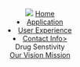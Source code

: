 <html>
<head>
        <title> SHINY 2022 </title>
</head>
<link rel="stylesheet" type="text/css" href="style.css" />
<body>
     <header> 
​
     <div class='main' >
         <div class ='logo'>
             <img src='(https://cdn.animaapp.com/projects/62dee552131b88900d856df6/releases/62dee6375150f1813bf7831c/img/dna-bro@1x.png]
      </div>
      <ul>
               <li class='active'> <a href='#'>Home</a></li> 
               <li class='active'> <a href='#'>Application</a></li> 
               <li class='active'> <a href='#'>User Experience</a></li> 
                <li class='active'> <a href='#'>Contact Info></a></li> 
      </ul>
     </div>
     <div class='title'>
        <hl> Drug Senstivity </h1>
     </div>
     <div class='button'>
        <a href='#' class='btn'>Our Vision </a>
        <a href="'#" class='btn'>Mission</a>
     </div>
</header>
</body>
</html>
